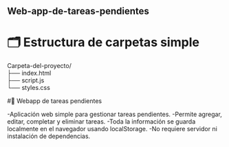 ## Web-app-de-tareas-pendientes

# 🗂️ Estructura de carpetas simple

Carpeta-del-proyecto/  
├── index.html  
├── script.js  
└── styles.css

#📝 Webapp de tareas pendientes

-Aplicación web simple para gestionar tareas pendientes.
-Permite agregar, editar, completar y eliminar tareas.
-Toda la información se guarda localmente en el navegador usando localStorage.
-No requiere servidor ni instalación de dependencias.
